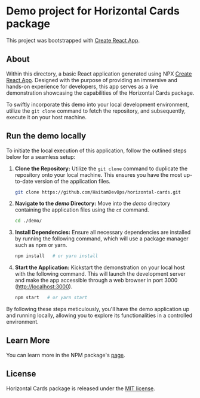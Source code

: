 # Demo project for Horizontal Cards package

This project was bootstrapped with [Create React App](https://github.com/facebook/create-react-app).

## About

Within this directory, a basic React application generated using NPX [Create React App](https://github.com/facebook/create-react-app). Designed with the purpose of providing an immersive and hands-on experience for developers, this app serves as a live demonstration showcasing the capabilities of the Horizontal Cards package.

To swiftly incorporate this demo into your local development environment, utilize the `git clone` command to fetch the repository, and subsequently, execute it on your host machine.

## Run the demo locally

To initiate the local execution of this application, follow the outlined steps below for a seamless setup:

1. **Clone the Repository:**
   Utilize the `git clone` command to duplicate the repository onto your local machine. This ensures you have the most up-to-date version of the application files.

   ```bash
   git clone https://github.com/HaitamDevOps/horizontal-cards.git
   ```
2. **Navigate to the *demo* Directory:**
   Move into the *demo* directory containing the application files using the `cd` command.

   ```bash
   cd ./demo/
   ```
3. **Install Dependencies:**
   Ensure all necessary dependencies are installed by running the following command, which will use a package manager such as npm or yarn.

   ```bash
   npm install   # or yarn install
   ```
4. **Start the Application:**
   Kickstart the demonstration on your local host with the following command. This will launch the development server and make the app accessible through a web browser in port 3000 ([http://localhost:3000](http://localhost:3000)).

   ```bash
   npm start   # or yarn start
   ```

By following these steps meticulously, you'll have the demo application up and running locally, allowing you to explore its functionalities in a controlled environment.

## Learn More

You can learn more in the NPM package's [page](https://www.npmjs.com/package/horizontal-cards).

## License

Horizontal Cards package is released under the [MIT license](https://www.mit.edu/~amini/LICENSE.md).
